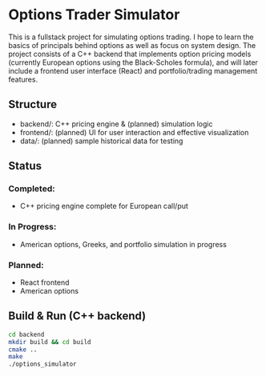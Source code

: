 # Options Trader Simulator

This is a fullstack project for simulating options trading. I hope to learn the basics of 
principals behind options as well as focus on system design.
The project consists of a C++ backend that implements option pricing models (currently European 
options using the Black-Scholes formula), and will later include a frontend user interface
(React) and portfolio/trading management features.

## Structure

- backend/: C++ pricing engine & (planned) simulation logic 
- frontend/: (planned) UI for user interaction and effective visualization
- data/: (planned) sample historical data for testing

## Status

### Completed:
- C++ pricing engine complete for European call/put

### In Progress:
- American options, Greeks, and portfolio simulation in progress  

### Planned:
- React frontend
- American options

## Build & Run (C++ backend)

```bash
cd backend
mkdir build && cd build
cmake ..
make
./options_simulator
```